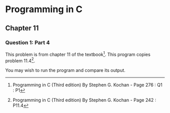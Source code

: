 # Programming in C
## Chapter 11
### Question 1: Part 4

This problem is from chapter 11 of the textbook[^1]. This program copies problem 11.4[^2].

You may wish to run the program and compare its output.


[^1]: Programming in C (Third edition) By Stephen G. Kochan - Page 276 : Q1 : P1
[^2]: Programming in C (Third edition) By Stephen G. Kochan - Page 242 : P11.4